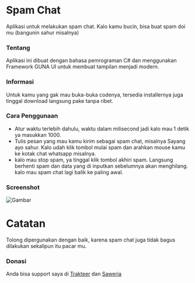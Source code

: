 # Spam Chat
Aplikasi untuk melakukan spam chat. Kalo kamu bucin, bisa buat spam doi mu (bangunin sahur misalnya)

### Tentang
 Aplikasi ini dibuat dengan bahasa pemrograman C# dan menggunakan Framework GUNA UI untuk membuat tampilan menjadi modern.

### Informasi
Untuk kamu yang gak mau buka-buka codenya, tersedia installernya juga tinggal download langsung pake tanpa ribet.

### Cara Penggunaan
- Atur waktu terlebih dahulu, waktu dalam milisecond jadi kalo mau 1 detik ya masukkan 1000.
- Tulis pesan yang mau kamu kirim sebagai spam chat, misalnya Sayang ayo sahur. Kalo udah klik tombol mulai spam dan arahkan mouse kamu ke kotak chat whatsapp misalnya.
- kalo mau stop spam, ya tinggal klik tombol akhiri spam. Langsung berhenti spam dan data yang di inputkan sebelumnya akan menghilang. kalo mau spam chat lagi balik ke paling awal.

### Screenshot
![Gambar](https://raw.githubusercontent.com/suryamsj/Spam-Chat/main/Screenshot/SpamChat.PNG)

# Catatan
Tolong dipergunakan dengan baik, karena spam chat juga tidak bagus dilakukan sekalipun itu pacar mu.

### Donasi
Anda bisa support saya di
[Trakteer](https://trakteer.id/nekocode) dan [Saweria](https://saweria.co/suryamsj)

